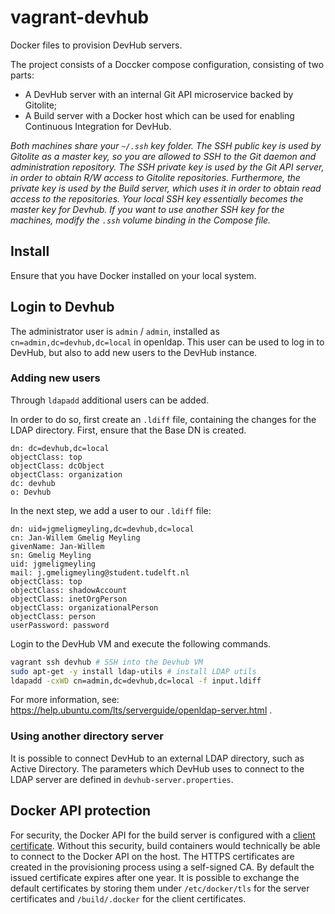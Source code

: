 # vagrant-devhub
Docker files to provision DevHub servers.

The project consists of a Doccker compose configuration, consisting of two parts:
* A DevHub server with an internal Git API microservice backed by Gitolite;
* A Build server with a Docker host which can be used for enabling Continuous Integration for DevHub.

*Both machines share your `~/.ssh` key folder.
The SSH public key is used by Gitolite as a master key, so you are allowed to SSH to the Git daemon and administration repository.
The SSH private key is used by the Git API server, in order to obtain R/W access to Gitolite repositories.
Furthermore, the private key is used by the Build server, which uses it in order to obtain read access to the repositories.
Your local SSH key essentially becomes the master key for Devhub.
If you want to use another SSH key for the machines, modify the `.ssh` volume binding in the Compose file.*

## Install
Ensure that you have Docker installed on your local system.

## Login to Devhub
The administrator user is `admin` / `admin`, installed as `cn=admin,dc=devhub,dc=local` in openldap.
This user can be used to log in to DevHub, but also to add new users to the DevHub instance.

### Adding new users
Through `ldapadd` additional users can be added.

In order to do so, first create an `.ldiff` file, containing the changes for the LDAP directory.
First, ensure that the Base DN is created.

```
dn: dc=devhub,dc=local
objectClass: top
objectClass: dcObject
objectClass: organization
dc: devhub
o: Devhub
```

In the next step, we add a user to our `.ldiff` file:

```
dn: uid=jgmeligmeyling,dc=devhub,dc=local
cn: Jan-Willem Gmelig Meyling
givenName: Jan-Willem
sn: Gmelig Meyling
uid: jgmeligmeyling
mail: j.gmeligmeyling@student.tudelft.nl
objectClass: top
objectClass: shadowAccount
objectClass: inetOrgPerson
objectClass: organizationalPerson
objectClass: person
userPassword: password
```

Login to the DevHub VM and execute the following commands.

```sh
vagrant ssh devhub # SSH into the Devhub VM
sudo apt-get -y install ldap-utils # install LDAP utils
ldapadd -cxWD cn=admin,dc=devhub,dc=local -f input.ldiff
```

For more information, see: https://help.ubuntu.com/lts/serverguide/openldap-server.html .

### Using another directory server
It is possible to connect DevHub to an external LDAP directory, such as Active Directory.
The parameters which DevHub uses to connect to the LDAP server are defined in `devhub-server.properties`.

## Docker API protection
For security, the Docker API for the build server is configured with a [client certificate](https://docs.docker.com/engine/security/https/).
Without this security, build containers would technically be able to connect to the Docker API on the host.
The HTTPS certificates are created in the provisioning process using a self-signed CA.
By default the issued certificate expires after one year.
It is possible to exchange the default certificates by storing them under `/etc/docker/tls` for the server certificates and `/build/.docker` for the client certificates.
